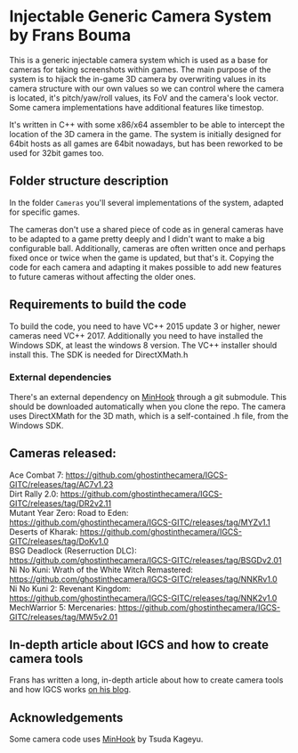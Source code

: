 Injectable Generic Camera System by Frans Bouma
===============================================

This is a generic injectable camera system which is used as a base for cameras for taking screenshots within games. 
The main purpose of the system is to hijack the in-game 3D camera by overwriting values in its camera structure
with our own values so we can control where the camera is located, it's pitch/yaw/roll values,
its FoV and the camera's look vector. Some camera implementations have additional features like timestop.

It's written in C++ with some x86/x64 assembler to be able to intercept the location of the 3D camera in the game. 
The system is initially designed for 64bit hosts as all games are 64bit nowadays, but has been reworked to be used for 32bit games too. 

## Folder structure description

In the folder `Cameras` you'll several implementations of the system, adapted for specific games. 

The cameras don't use a shared piece of code as in general cameras have to be adapted to a game pretty deeply and I didn't want to make a big
configurable ball. Additionally, cameras are often written once and perhaps fixed once or twice when the game is updated, but that's it. Copying
the code for each camera and adapting it makes possible to add new features to future cameras without affecting the older ones. 

## Requirements to build the code
To build the code, you need to have VC++ 2015 update 3 or higher, newer cameras need VC++ 2017. 
Additionally you need to have installed the Windows SDK, at least the windows 8 version. The VC++ installer should install this. 
The SDK is needed for DirectXMath.h

### External dependencies
There's an external dependency on [MinHook](https://github.com/TsudaKageyu/minhook) through a git submodule. This should be downloaded
automatically when you clone the repo. The camera uses DirectXMath for the 3D math, which is a self-contained .h file, from the Windows SDK. 

## Cameras released: 
Ace Combat 7: https://github.com/ghostinthecamera/IGCS-GITC/releases/tag/AC7v1.23  
Dirt Rally 2.0: https://github.com/ghostinthecamera/IGCS-GITC/releases/tag/DR2v2.11  
Mutant Year Zero: Road to Eden: https://github.com/ghostinthecamera/IGCS-GITC/releases/tag/MYZv1.1  
Deserts of Kharak: https://github.com/ghostinthecamera/IGCS-GITC/releases/tag/DoKv1.0  
BSG Deadlock (Reserruction DLC): https://github.com/ghostinthecamera/IGCS-GITC/releases/tag/BSGDv2.01  
Ni No Kuni: Wrath of the White Witch Remastered: https://github.com/ghostinthecamera/IGCS-GITC/releases/tag/NNKRv1.0  
Ni No Kuni 2: Revenant Kingdom: https://github.com/ghostinthecamera/IGCS-GITC/releases/tag/NNK2v1.0  
MechWarrior 5: Mercenaries: https://github.com/ghostinthecamera/IGCS-GITC/releases/tag/MW5v2.01  

## In-depth article about IGCS and how to create camera tools
Frans has written a long, in-depth article about how to create camera tools and how IGCS works [on his blog](https://weblogs.asp.net/fbouma/let-s-add-a-photo-mode-to-wolfenstein-ii-the-new-colossus-pc).

## Acknowledgements
Some camera code uses [MinHook](https://github.com/TsudaKageyu/minhook) by Tsuda Kageyu.


